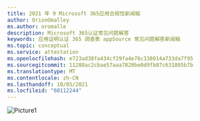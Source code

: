 ```yaml
---
title: 2021 年 9 Microsoft 365应用合规性新闻稿
author: OrionOmalley
ms.author: oromalle
description: Microsoft 365认证常见问题解答
keywords: 应用证明认证 365 调查表 appSource 常见问题解答新闻稿
ms.topic: conceptual
ms.service: attestation
ms.openlocfilehash: e723ad38fa434cf29fa4e76c338014a733da7f95
ms.sourcegitcommit: 11288ac2cbae57aaa7820be0d9fb87c631805b7b
ms.translationtype: MT
ms.contentlocale: zh-CN
ms.lasthandoff: 10/05/2021
ms.locfileid: "60112244"
---
```

![Picture1](../media/NewsletterSept2021.jpg)
